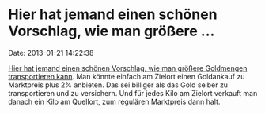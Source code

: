 Hier hat jemand einen schönen Vorschlag, wie man größere \...
=============================================================

Date: 2013-01-21 14:22:38

[Hier hat jemand einen schönen Vorschlag, wie man größere Goldmengen
transportieren
kann](http://blogs.reuters.com/felix-salmon/2011/08/23/how-to-get-12-billion-of-gold-to-venezuela/).
Man könnte einfach am Zielort einen Goldankauf zu Marktpreis plus 2%
anbieten. Das sei billiger als das Gold selber zu transportieren und zu
versichern. Und für jedes Kilo am Zielort verkauft man danach ein Kilo
am Quellort, zum regulären Marktpreis dann halt.
